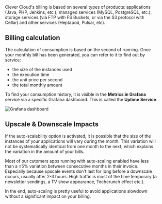 
Clever Cloud's billing is based on several types of products: applications (Java, PHP, Jenkins, etc.), managed services (MySQL, PostgreSQL, etc.), storage services (via FTP with FS Buckets, or via the S3 protocol with Cellar) and other services (Heptapod, Pulsar, etc).

## Billing calculation

The calculation of consumption is based on the second of running. Once your monthly bill has been generated, you can refer to it to find out by service:

* the size of the instances used
* the execution time
* the unit price per second
* the total monthly amount

To find your consumption history, it is visible in the **Metrics in Grafana** service via a specific Grafana dashboard. This is called the **Uptime Service**.

![Grafana dashboard](/images/doc/analytics.png "The Uptime Service dashboard in Grafana")

## Upscale & Downscale Impacts

If the auto-scalability option is activated, it is possible that the size of the instances of your applications will vary during the month. This variation will not be systematically identical from one month to the next, which explains the variation in the amount of your bills.

Most of our cutomers apps running with auto-scaling enabled have less than a ±5% variation between consecutive months in their invoice. Especially because upscale events don't last for long before a downscale occurs, usually after 2-3 hours. High traffic is most of the time temporary (a newsletter sendings, a TV show appearance, Techcrunch effect etc.).

In the end, auto-scaling is pretty useful to avoid applications slowdown without a significant impact on your billing.


